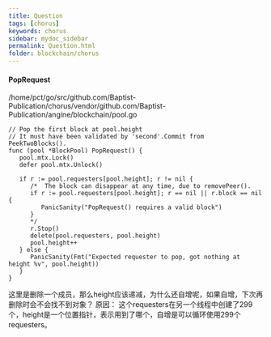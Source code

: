 ```yaml
---
title: Question
tags: [chorus]
keywords: chorus
sidebar: mydoc_sidebar
permalink: Question.html
folder: blockchain/chorus
---
```


#### PopRequest
/home/pct/go/src/github.com/Baptist-Publication/chorus/vendor/github.com/Baptist-Publication/angine/blockchain/pool.go
```
// Pop the first block at pool.height
// It must have been validated by 'second'.Commit from PeekTwoBlocks().
func (pool *BlockPool) PopRequest() {
   pool.mtx.Lock()
   defer pool.mtx.Unlock()

   if r := pool.requesters[pool.height]; r != nil {
      /*  The block can disappear at any time, due to removePeer().
      if r := pool.requesters[pool.height]; r == nil || r.block == nil {
         PanicSanity("PopRequest() requires a valid block")
      }
      */
      r.Stop()
      delete(pool.requesters, pool.height)
      pool.height++
   } else {
      PanicSanity(Fmt("Expected requester to pop, got nothing at height %v", pool.height))
   }
}
```
这里是删除一个成员，那么height应该递减，为什么还自增呢，如果自增，下次再删除时会不会找不到对象？
原因：
这个requesters在另一个线程中创建了299个，height是一个位置指针，表示用到了哪个，自增是可以循环使用299个requesters。























